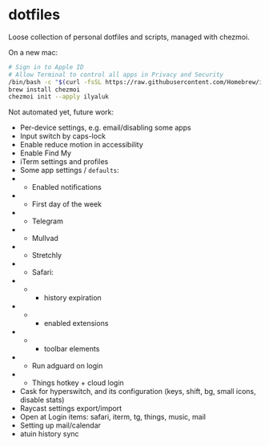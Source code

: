 # dotfiles

Loose collection of personal dotfiles and scripts, managed with chezmoi.

On a new mac:
```bash
# Sign in to Apple ID
# Allow Terminal to control all apps in Privacy and Security
/bin/bash -c "$(curl -fsSL https://raw.githubusercontent.com/Homebrew/install/HEAD/install.sh)"
brew install chezmoi
chezmoi init --apply ilyaluk
```

Not automated yet, future work:
* Per-device settings, e.g. email/disabling some apps
* Input switch by caps-lock
* Enable reduce motion in accessibility
* Enable Find My
* iTerm settings and profiles
* Some app settings / `defaults`:
* * Enabled notifications
* * First day of the week
* * Telegram
* * Mullvad
* * Stretchly
* * Safari:
* * * history expiration
* * * enabled extensions
* * * toolbar elements
* * Run adguard on login
* * Things hotkey + cloud login
* Cask for hyperswitch, and its configuration (keys, shift, bg, small icons, disable stats)
* Raycast settings export/import
* Open at Login items: safari, iterm, tg, things, music, mail
* Setting up mail/calendar
* atuin history sync
